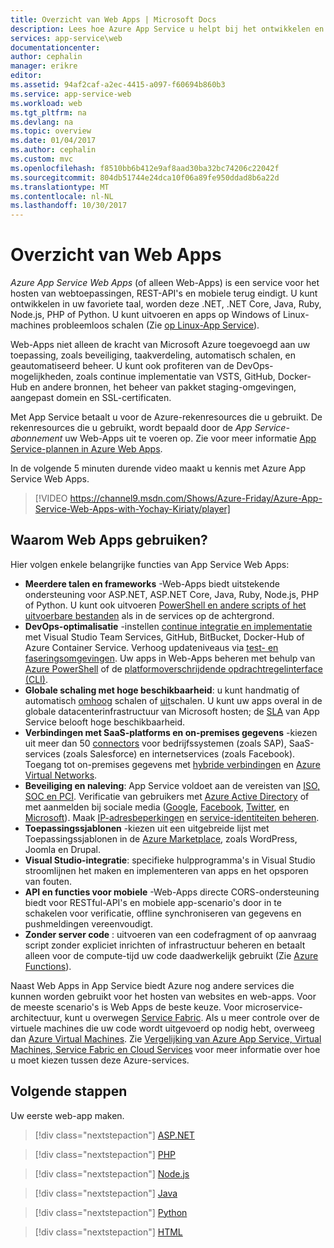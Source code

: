 ```yaml
---
title: Overzicht van Web Apps | Microsoft Docs
description: Lees hoe Azure App Service u helpt bij het ontwikkelen en hosten van web-apps
services: app-service\web
documentationcenter: 
author: cephalin
manager: erikre
editor: 
ms.assetid: 94af2caf-a2ec-4415-a097-f60694b860b3
ms.service: app-service-web
ms.workload: web
ms.tgt_pltfrm: na
ms.devlang: na
ms.topic: overview
ms.date: 01/04/2017
ms.author: cephalin
ms.custom: mvc
ms.openlocfilehash: f8510bb6b412e9af8aad30ba32bc74206c22042f
ms.sourcegitcommit: 804db51744e24dca10f06a89fe950ddad8b6a22d
ms.translationtype: MT
ms.contentlocale: nl-NL
ms.lasthandoff: 10/30/2017
---
```

# <a name="web-apps-overview"></a>Overzicht van Web Apps

*Azure App Service Web Apps* (of alleen Web-Apps) is een service voor het hosten van webtoepassingen, REST-API's en mobiele terug eindigt. U kunt ontwikkelen in uw favoriete taal, worden deze .NET, .NET Core, Java, Ruby, Node.js, PHP of Python. U kunt uitvoeren en apps op Windows of Linux-machines probleemloos schalen (Zie [op Linux-App Service](containers/app-service-linux-intro.md)). 

Web-Apps niet alleen de kracht van Microsoft Azure toegevoegd aan uw toepassing, zoals beveiliging, taakverdeling, automatisch schalen, en geautomatiseerd beheer. U kunt ook profiteren van de DevOps-mogelijkheden, zoals continue implementatie van VSTS, GitHub, Docker-Hub en andere bronnen, het beheer van pakket staging-omgevingen, aangepast domein en SSL-certificaten. 

Met App Service betaalt u voor de Azure-rekenresources die u gebruikt. De rekenresources die u gebruikt, wordt bepaald door de _App Service-abonnement_ uw Web-Apps uit te voeren op. Zie voor meer informatie [App Service-plannen in Azure Web Apps](azure-web-sites-web-hosting-plans-in-depth-overview.md).

In de volgende 5 minuten durende video maakt u kennis met Azure App Service Web Apps.

>[!VIDEO https://channel9.msdn.com/Shows/Azure-Friday/Azure-App-Service-Web-Apps-with-Yochay-Kiriaty/player]
>
>

## <a name="why-use-web-apps"></a>Waarom Web Apps gebruiken?
Hier volgen enkele belangrijke functies van App Service Web Apps:

* **Meerdere talen en frameworks** -Web-Apps biedt uitstekende ondersteuning voor ASP.NET, ASP.NET Core, Java, Ruby, Node.js, PHP of Python. U kunt ook uitvoeren [PowerShell en andere scripts of het uitvoerbare bestanden](web-sites-create-web-jobs.md) als in de services op de achtergrond.
* **DevOps-optimalisatie** -instellen [continue integratie en implementatie](app-service-continuous-deployment.md) met Visual Studio Team Services, GitHub, BitBucket, Docker-Hub of Azure Container Service. Verhoog updateniveaus via [test- en faseringsomgevingen](web-sites-staged-publishing.md). Uw apps in Web-Apps beheren met behulp van [Azure PowerShell](/powershell/azureps-cmdlets-docs) of de [platformoverschrijdende opdrachtregelinterface (CLI)](/cli/azure/install-azure-cli).
* **Globale schaling met hoge beschikbaarheid**: u kunt handmatig of automatisch [omhoog](web-sites-scale.md) schalen of [uit](../monitoring-and-diagnostics/insights-how-to-scale.md)schalen. U kunt uw apps overal in de globale datacenterinfrastructuur van Microsoft hosten; de [SLA](https://azure.microsoft.com/support/legal/sla/app-service/) van App Service belooft hoge beschikbaarheid.
* **Verbindingen met SaaS-platforms en on-premises gegevens** -kiezen uit meer dan 50 [connectors](../connectors/apis-list.md) voor bedrijfssystemen (zoals SAP), SaaS-services (zoals Salesforce) en internetservices (zoals Facebook). Toegang tot on-premises gegevens met [hybride verbindingen](../biztalk-services/integration-hybrid-connection-overview.md) en [Azure Virtual Networks](web-sites-integrate-with-vnet.md).
* **Beveiliging en naleving**: App Service voldoet aan de vereisten van [ISO, SOC en PCI](https://www.microsoft.com/TrustCenter/). Verificatie van gebruikers met [Azure Active Directory](app-service-mobile-how-to-configure-active-directory-authentication.md) of met aanmelden bij sociale media ([Google](app-service-mobile-how-to-configure-google-authentication.md), [Facebook](app-service-mobile-how-to-configure-facebook-authentication.md), [Twitter](app-service-mobile-how-to-configure-twitter-authentication.md), en [ Microsoft](app-service-mobile-how-to-configure-microsoft-authentication.md)). Maak [IP-adresbeperkingen](app-service-ip-restrictions.md) en [service-identiteiten beheren](app-service-managed-service-identity.md).
* **Toepassingssjablonen** -kiezen uit een uitgebreide lijst met Toepassingssjablonen in de [Azure Marketplace](https://azure.microsoft.com/marketplace/), zoals WordPress, Joomla en Drupal.
* **Visual Studio-integratie**: specifieke hulpprogramma's in Visual Studio stroomlijnen het maken en implementeren van apps en het opsporen van fouten.
* **API en functies voor mobiele** -Web-Apps directe CORS-ondersteuning biedt voor RESTful-API's en mobiele app-scenario's door in te schakelen voor verificatie, offline synchroniseren van gegevens en pushmeldingen vereenvoudigt.
* **Zonder server code** : uitvoeren van een codefragment of op aanvraag script zonder expliciet inrichten of infrastructuur beheren en betaalt alleen voor de compute-tijd uw code daadwerkelijk gebruikt (Zie [Azure Functions](/azure/azure-functions/)).

Naast Web Apps in App Service biedt Azure nog andere services die kunnen worden gebruikt voor het hosten van websites en web-apps. Voor de meeste scenario's is Web Apps de beste keuze.  Voor microservice-architectuur, kunt u overwegen [Service Fabric](https://azure.microsoft.com/documentation/services/service-fabric). Als u meer controle over de virtuele machines die uw code wordt uitgevoerd op nodig hebt, overweeg dan [Azure Virtual Machines](https://azure.microsoft.com/documentation/services/virtual-machines/). Zie [Vergelijking van Azure App Service, Virtual Machines, Service Fabric en Cloud Services](choose-web-site-cloud-service-vm.md) voor meer informatie over hoe u moet kiezen tussen deze Azure-services.

## <a name="next-steps"></a>Volgende stappen

Uw eerste web-app maken.

> [!div class="nextstepaction"]
> [ASP.NET](app-service-web-get-started-dotnet.md)

> [!div class="nextstepaction"]
> [PHP](app-service-web-get-started-php.md)

> [!div class="nextstepaction"]
> [Node.js](app-service-web-get-started-nodejs.md)

> [!div class="nextstepaction"]
> [Java](app-service-web-get-started-java.md)

> [!div class="nextstepaction"]
> [Python](app-service-web-get-started-python.md)

> [!div class="nextstepaction"]
> [HTML](app-service-web-get-started-html.md)

